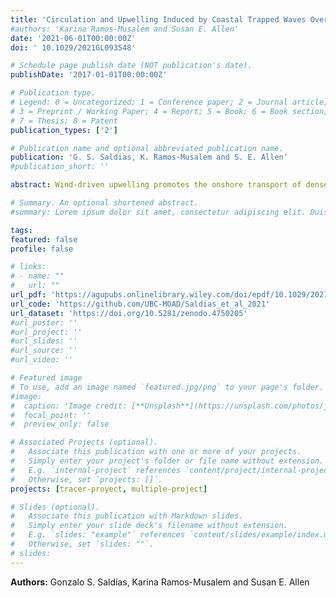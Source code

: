 ```yaml
---
title: 'Circulation and Upwelling Induced by Coastal Trapped Waves Over a Submarine Canyon in an Idealized Eastern Boundary Margin'
#authors: 'Karina Ramos-Musalem and Susan E. Allen'
date: '2021-06-01T00:00:00Z'
doi: ' 10.1029/2021GL093548'

# Schedule page publish date (NOT publication's date).
publishDate: '2017-01-01T00:00:00Z'

# Publication type.
# Legend: 0 = Uncategorized; 1 = Conference paper; 2 = Journal article;
# 3 = Preprint / Working Paper; 4 = Report; 5 = Book; 6 = Book section;
# 7 = Thesis; 8 = Patent
publication_types: ['2']

# Publication name and optional abbreviated publication name.
publication: 'G. S. Saldias, K. Ramos-Musalem and S. E. Allen'
#publication_short: ''

abstract: Wind-driven upwelling promotes the onshore transport of dense slope waters onto the continental shelf. New observational evidence suggests that the propagation of coastal trapped waves (CTWs) over a submarine canyon can also cause upwelling within the canyon, independent of the wind forcing. Here, we use idealized numerical experiments to assess the role of CTWs in promoting the onshore transport of deeper waters onto the continental shelf. The experiments are forced with a 7-days period CTW. Overall, there is accumulated upwelled water in time with increased onshore transport during the low sea level phase of the CTWs. Most of the onshore flow is spread over the upwave side of the canyon during the low sea level phase, but it is advected further downwave during the subsequent high sea level phase. As a result, a dense pool of upwelled water is spread over the shelf extending primarily in the downwave direction.

# Summary. An optional shortened abstract.
#summary: Lorem ipsum dolor sit amet, consectetur adipiscing elit. Duis posuere tellus ac convallis placerat. Proin tincidunt magna sed ex sollicitudin condimentum.

tags:
featured: false
profile: false

# links:
# - name: ""
#   url: ""
url_pdf: 'https://agupubs.onlinelibrary.wiley.com/doi/epdf/10.1029/2021GL093548'
url_code: 'https://github.com/UBC-MOAD/Saldias_et_al_2021'
url_dataset: 'https://doi.org/10.5281/zenodo.4750205'
#url_poster: ''
#url_project: ''
#url_slides: ''
#url_source: ''
#url_video: ''

# Featured image
# To use, add an image named `featured.jpg/png` to your page's folder.
#image:
#  caption: 'Image credit: [**Unsplash**](https://unsplash.com/photos/jdD8gXaTZsc)'
#  focal_point: ''
#  preview_only: false

# Associated Projects (optional).
#   Associate this publication with one or more of your projects.
#   Simply enter your project's folder or file name without extension.
#   E.g. `internal-project` references `content/project/internal-project/index.md`.
#   Otherwise, set `projects: []`.
projects: [tracer-proyect, multiple-project]

# Slides (optional).
#   Associate this publication with Markdown slides.
#   Simply enter your slide deck's filename without extension.
#   E.g. `slides: "example"` references `content/slides/example/index.md`.
#   Otherwise, set `slides: ""`.
# slides:
---
```


**Authors:** Gonzalo S. Saldías, Karina Ramos-Musalem and Susan E. Allen
